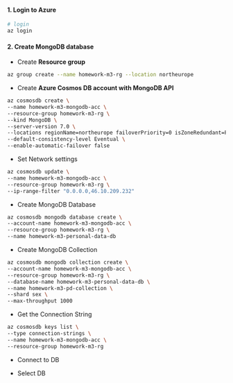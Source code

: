 #### 1. Login to Azure

```sh
# login
az login
```

#### 2. Create MongoDB database

- Create **Resource group**

```sh
az group create --name homework-m3-rg --location northeurope
```

- Create **Azure Cosmos DB account with MongoDB API**

```sh
az cosmosdb create \
--name homework-m3-mongodb-acc \
--resource-group homework-m3-rg \
--kind MongoDB \
--server-version 7.0 \
--locations regionName=northeurope failoverPriority=0 isZoneRedundant=False \
--default-consistency-level Eventual \
--enable-automatic-failover false
```

- Set Network settings

```sh
az cosmosdb update \
--name homework-m3-mongodb-acc \
--resource-group homework-m3-rg \
--ip-range-filter "0.0.0.0,46.10.209.232"
```

- Create MongoDB Database

```sh
az cosmosdb mongodb database create \
--account-name homework-m3-mongodb-acc \
--resource-group homework-m3-rg \
--name homework-m3-personal-data-db
```

- Create MongoDB Collection

```sh
az cosmosdb mongodb collection create \
--account-name homework-m3-mongodb-acc \
--resource-group homework-m3-rg \
--database-name homework-m3-personal-data-db \
--name homework-m3-pd-collection \
--shard sex \
--max-throughput 1000
```

- Get the Connection String

```sh
az cosmosdb keys list \
--type connection-strings \
--name homework-m3-mongodb-acc \
--resource-group homework-m3-rg
```

- Connect to DB

- Select DB

